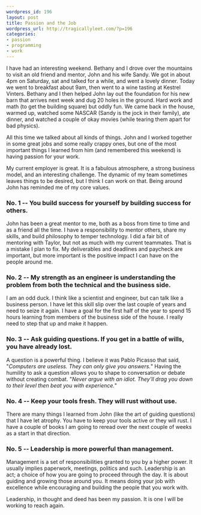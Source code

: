 ```yaml
--- 
wordpress_id: 196
layout: post
title: Passion and the Job
wordpress_url: http://tragicallyleet.com/?p=196
categories:
- passion
- programming
- work
---
```

I have had an interesting weekend. Bethany and I drove over the mountains to visit an old friend and mentor, John and his wife Sandy. We got in about 4pm on Saturday, sat and talked for a while, and went a lovely dinner. Today we went to breakfast about 9am, then went to a wine tasting at Kestrel Vinters. Bethany and I then helped John lay out the foundation for his new barn that arrives next week and dug 20 holes in the ground. Hard work and math (to get the building square) but oddly fun. We came back in the house, warmed up, watched some NASCAR (Sandy is the jock in their family), ate dinner, and watched a couple of okay movies (while tearing them apart for bad physics).

All this time we talked about all kinds of things. John and I worked together in some great jobs and some really crappy ones, but one of the most important things I learned from him (and remembered this weekend) is having passion for your work.

My current employer is great. It is a fabulous atmosphere, a strong business model, and an interesting challenge. The dynamic of my team sometimes leaves things to be desired, but I think I can work on that. Being around John has reminded me of my core values.

### No. 1 -- You build success for yourself by building success for others.

John has been a great mentor to me, both as a boss from time to time and as a friend all the time. I have a responsibility to mentor others, share my skills, and build philosophy to temper technology. I did a fair bit of mentoring with Taylor, but not as much with my current teammates. That is a mistake I plan to fix. My deliverables and deadlines and paycheck are important, but more important is the positive impact I can have on the people around me.

### No. 2 -- My strength as an engineer is understanding the problem from both the technical and the business side.

I am an odd duck. I think like a scientist and engineer, but can talk like a business person. I have let this skill slip over the last couple of years and need to seize it again. I have a goal for the first half of the year to spend 15 hours learning from members of the business side of the house. I really need to step that up and make it happen.

### No. 3 -- Ask guiding questions. If you get in a battle of wills, you have already lost.

A question is a powerful thing. I believe it was Pablo Picasso that said, "*Computers are useless. They can only give you answers.*" Having the humility to ask a question allows you to shape to conversation or debate without creating combat. "*Never argue with an idiot. They’ll drag you down to their level then beat you with experience.*"

### No. 4 -- Keep your tools fresh. They will rust without use.

There are many things I learned from John (like the art of guiding questions) that I have let atrophy. You have to keep your tools active or they will rust. I have a couple of books I am going to reread over the next couple of weeks as a start in that direction.

### No. 5 -- Leadership is more powerful than management.

Management is a set of responsibilities granted to you by a higher power. It usually implies paperwork, meetings, politics and such. Leadership is an act; a choice of how you are going to proceed through the day. It is about guiding and growing those around you. It means doing your job with excellence while encouraging and building the people that you work with.

Leadership, in thought and deed has been my passion. It is one I will be working to reach again.
